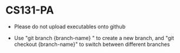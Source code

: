 # CS131-PA

- Please do not upload executables onto github

- Use "git branch {branch-name} " to create a new branch, and "git checkout {branch-name}" to switch between different branches